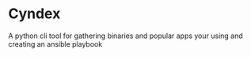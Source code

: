 # Cyndex
A python cli tool for gathering binaries and popular apps your using and creating an ansible playbook
